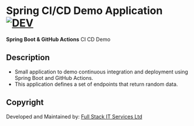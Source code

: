 # Spring CI/CD Demo Application [![DEV](https://github.com/seanmbowen/cicdDemo/actions/workflows/build.yml/badge.svg?branch=main)](https://github.com/seanmbowen/cicdDemo/actions/workflows/build.yml)

**Spring Boot & GitHub Actions** CI CD Demo

## Description

- Small application to demo continuous integration and deployment using Spring Boot and GitHub Actions.
- This application defines a set of endpoints that return random data.

## Copyright

Developed and Maintained by: [Full Stack IT Services Ltd](https://www.fullstackit.ca)